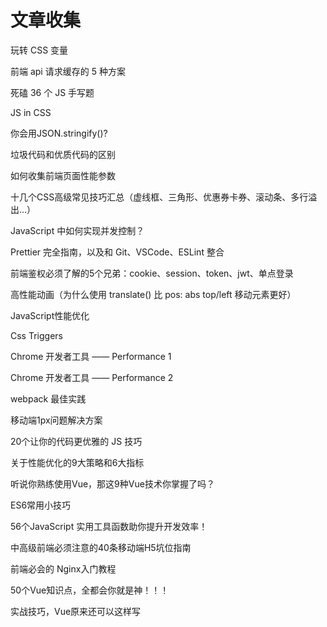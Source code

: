 # 文章收集

<aex-text title='h4' type='success' href='https://mp.weixin.qq.com/s/x_TvdZxZT9zfTLZDQPtqVg' underline>玩转 CSS 变量</aex-text>

<aex-text title='h4' type='success' href='https://mp.weixin.qq.com/s/RNhfI7MQNomy17H6SbUT7Q' underline>前端 api 请求缓存的 5 种方案</aex-text>

<aex-text title='h4' type='success' href='https://mp.weixin.qq.com/s/2COjA4ngJHAnKwYjJO8MYQ' underline>死磕 36 个 JS 手写题</aex-text>

<aex-text title='h4' type='success' href='https://mp.weixin.qq.com/s/LBx8fL4sI3dot_L9peCBVw' underline>JS in CSS</aex-text>

<aex-text title='h4' type='success' href='https://mp.weixin.qq.com/s/X4eMPpwNMyA23DpseETj7w' underline>你会用JSON.stringify()?</aex-text>

<aex-text title='h4' type='success' href='https://mp.weixin.qq.com/s/O3UKTzQaRpHa--yuio2uZA' underline>垃圾代码和优质代码的区别</aex-text>

<aex-text title='h4' type='success' href='https://mp.weixin.qq.com/s/PmA0ucksKnAKW3V2wWNoyg' underline>如何收集前端页面性能参数</aex-text>

<aex-text title='h4' type='success' href='https://mp.weixin.qq.com/s/fs6OA0Rw43LXeYXGMybVnw' underline>十几个CSS高级常见技巧汇总（虚线框、三角形、优惠券卡券、滚动条、多行溢出...）</aex-text>

<aex-text title='h4' type='success' href='https://mp.weixin.qq.com/s/_cRGIFF29oEaDqSygWH3aQ' underline>JavaScript 中如何实现并发控制？</aex-text>

<aex-text title='h4' type='success' href='https://mp.weixin.qq.com/s/dwsCPbQPLa3l8fjdbrvLmQ' underline>Prettier 完全指南，以及和 Git、VSCode、ESLint 整合</aex-text>

<aex-text title='h4' type='success' href='https://mp.weixin.qq.com/s/3nmr-lawC44nm8Gg9EY1FA' underline>前端鉴权必须了解的5个兄弟：cookie、session、token、jwt、单点登录</aex-text>

<aex-text title='h4' type='success' href='https://juejin.cn/post/6844904077394984968' underline>高性能动画（为什么使用 translate() 比 pos: abs top/left 移动元素更好）</aex-text>

<aex-text title='h4' type='success' href='https://zhuanlan.zhihu.com/p/81767710' underline>JavaScript性能优化</aex-text>

<aex-text title='h4' type='success' href='https://csstriggers.com/' underline>Css Triggers</aex-text>

<aex-text title='h4' type='success' href='https://segmentfault.com/a/1190000037635431' underline>Chrome 开发者工具 —— Performance 1</aex-text>

<aex-text title='h4' type='success' href='https://segmentfault.com/a/1190000037635431' underline>Chrome 开发者工具 —— Performance 2</aex-text>

<aex-text title='h4' type='success' href='https://mp.weixin.qq.com/s/xNGQSW4CUn-neIUpiEkdXA' underline>webpack 最佳实践</aex-text>

<aex-text title='h4' type='success' href='https://mp.weixin.qq.com/s/aTp9BVfY_54KjgpV9orIGQ' underline>移动端1px问题解决方案</aex-text>

<aex-text title='h4' type='success' href='https://mp.weixin.qq.com/s/9aBL41rhef1WKgz3hWSobw' underline>20个让你的代码更优雅的 JS 技巧</aex-text>

<aex-text title='h4' type='success' href='https://juejin.cn/post/6981673766178783262#heading-8' underline>关于性能优化的9大策略和6大指标 </aex-text>

<aex-text title='h4' type='success' href='https://juejin.cn/post/6862560722531352583#heading-1' underline>听说你熟练使用Vue，那这9种Vue技术你掌握了吗？</aex-text>

<aex-text title='h4' type='success' href='https://mp.weixin.qq.com/s/JTSYcs3GEHjeAodSnBXqCQ' underline>ES6常用小技巧</aex-text>

<aex-text title='h4' type='success' href='https://mp.weixin.qq.com/s/5KYW2aKyVfnomH1EFafPIw' underline>56个JavaScript 实用工具函数助你提升开发效率！</aex-text>

<aex-text title='h4' type='success' href='https://juejin.cn/post/6921886428158754829' underline>中高级前端必须注意的40条移动端H5坑位指南</aex-text>

<aex-text title='h4' type='success' href='https://juejin.cn/post/6844903701459501070' underline>前端必会的 Nginx入门教程</aex-text>

<aex-text title='h4' type='success' href='https://juejin.cn/post/6984210440276410399#heading-47' underline>50个Vue知识点，全都会你就是神！！！</aex-text>

<aex-text title='h4' type='success' href='https://juejin.cn/post/6844904196626448391#heading-17' underline>实战技巧，Vue原来还可以这样写</aex-text>
